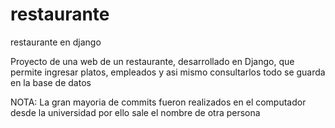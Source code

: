 # restaurante
restaurante en django

Proyecto de una web de un restaurante, desarrollado en Django, que permite ingresar platos, empleados y asi mismo consultarlos
todo se guarda en la base de datos

NOTA: La gran mayoria de commits fueron realizados en el computador desde la universidad por ello sale el nombre de otra persona 
